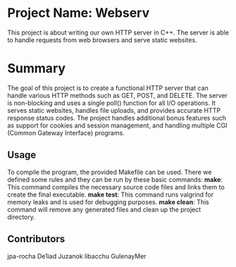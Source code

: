 # Project Name: Webserv
This project is about writing our own HTTP server in C++. The server is able to handle requests from web browsers and serve static websites.

# Summary
The goal of this project is to create a functional HTTP server that can handle various HTTP methods such as GET, POST, and DELETE. The server is non-blocking and uses a single poll() function for all I/O operations. It serves static websites, handles file uploads, and provides accurate HTTP response status codes. The project handles additional bonus features such as support for cookies and session management, and handling multiple CGI (Common Gateway Interface) programs.

## Usage
To compile the program, the provided Makefile can be used. There we defined some rules and they can be run by these basic commands:
**make**: This command compiles the necessary source code files and links them to create the final executable.
**make test**: This command runs valgrind for memory leaks and is used for debugging purposes.
**make clean**: This command will remove any generated files and clean up the project directory.

## Contributors 
jpa-rocha
De1iad
Juzanok
libacchu
GulenayMer

